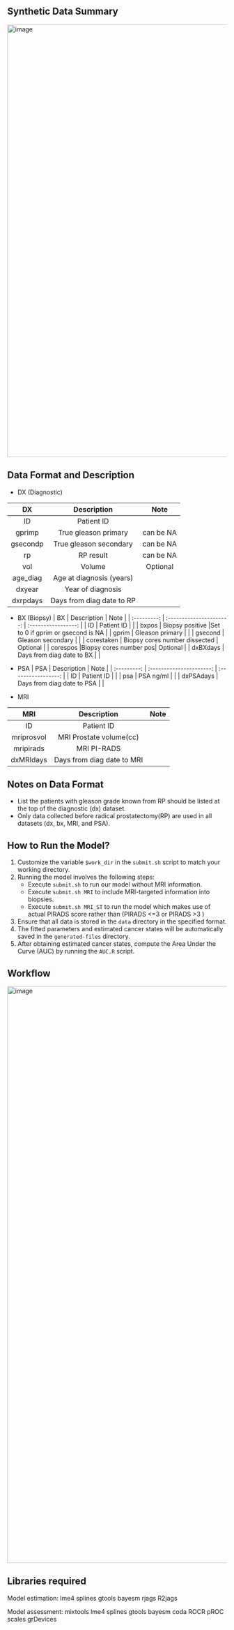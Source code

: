 

## Synthetic Data Summary

<img width="991" alt="image" src="https://github.com/JungiinChoi/prostate-active-surveillance-hier/assets/86948245/1ed67658-90c4-46df-beb9-1e293b69ef10">

## Data Format and Description

   - DX (Diagnostic)

| DX              | Description | Note |
| :---------: | :----------------------: | :-----------------: |
| ID        |   Patient ID   | |
| gprimp           |   True gleason primary   |can be NA |
| gsecondp    |  True gleason secondary   | can be NA |
| rp |  RP result   | can be NA |
| vol        |   Volume   | Optional |
| age_diag           |   Age at diagnosis (years)   |  |
| dxyear    |  Year of diagnosis   |  |
| dxrpdays |  Days from diag date to RP   |  |

   - BX (Biopsy)
| BX              | Description | Note |
| :---------: | :----------------------: | :-----------------: |
| ID        |   Patient ID   | |
| bxpos           |   Biopsy positive   |Set to 0 if gprim or gsecond is NA |
| gprim    |  Gleason primary   |  |
| gsecond |  Gleason secondary   |  |
| corestaken        |   Biopsy cores number dissected   | Optional |
| corespos           |Biopsy cores number pos| Optional |
| dxBXdays    |  Days from diag date to BX   |  |


   - PSA
| PSA              | Description | Note |
| :---------: | :----------------------: | :-----------------: |
| ID        |   Patient ID   | |
| psa           |   PSA ng/ml   | |
| dxPSAdays    |  Days from diag date to PSA   |  |


   - MRI

| MRI              | Description | Note |
| :---------: | :----------------------: | :-----------------: |
| ID        |   Patient ID   | |
| mriprosvol           |   MRI Prostate volume(cc)   ||
| mripirads    |  MRI PI-RADS  |  |
| dxMRIdays |  Days from diag date to MRI   |  |



## Notes on Data Format
- List the patients with gleason grade known from RP should be listed at the top of the diagnostic (dx) dataset.
- Only data collected before radical prostatectomy(RP) are used in all datasets (dx, bx, MRI, and PSA). 

## How to Run the Model?
1) Customize the variable `$work_dir` in the `submit.sh` script to match your working directory.
2) Running the model involves the following steps:
   - Execute `submit.sh` to run our model without MRI information.
   - Execute `submit.sh MRI` to include MRI-targeted information into biopsies.
   - Execute `submit.sh MRI_ST` to run the model which makes use of actual PIRADS score rather than (PIRADS <=3 or PIRADS >3 )
3) Ensure that all data is stored in the `data` directory in the specified format.
4) The fitted parameters and estimated cancer states will be automatically saved in the `generated-files` directory.
5) After obtaining estimated cancer states, compute the Area Under the Curve (AUC) by running the `AUC.R` script.

## Workflow

<img width="1322" alt="image" src="https://github.com/JungiinChoi/prostate-active-surveillance-hier/assets/86948245/ec3930fa-c49b-4961-880a-8b9be2b0774a">

  
## Libraries required
Model estimation:
lme4
splines
gtools
bayesm
rjags
R2jags

Model assessment:
mixtools
lme4
splines
gtools
bayesm
coda
ROCR
pROC
scales
grDevices
